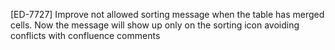 [ED-7727] Improve not allowed sorting message when the table has merged cells. Now the message will show up only on the sorting icon avoiding conflicts with confluence comments